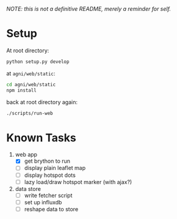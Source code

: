 *NOTE: this is not a definitive README, merely a reminder for self.*

# Setup

At root directory:
```sh
python setup.py develop
```

at `agni/web/static`:
```sh
cd agni/web/static
npm install
```

back at root directory again:
```sh
./scripts/run-web
```

# Known Tasks

1. web app
	- [x] get brython to run
	- [ ] display plain leaflet map
	- [ ] display hotspot dots
	- [ ] lazy load/draw hotspot marker (with ajax?)
2. data store
	- [ ] write fetcher script
	- [ ] set up influxdb
	- [ ] reshape data to store
